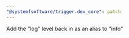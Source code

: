 ```yaml
---
"@systemfsoftware/trigger.dev_core": patch
---
```


Add the "log" level back in as an alias to "info"
